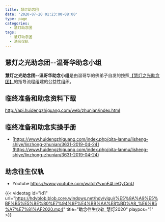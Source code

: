 ```yaml
---
title: 慧灯助念团
date: '2020-07-20 01:23:00-08:00'
type: page
categories:
  - 慧灯助念团
tags:
  - 慧灯助念团
  - 法会仪轨
---
```


## 慧灯之光助念团--温哥华助念小组

**慧灯之光助念团--温哥华助念小组**是由温哥华的佛弟子自发的按照[【慧灯之光助念团】](https://www.huidengzhiguang.com/index.php/qita-lanmu/lisheng-shiye/linzhong-zhunian/3631-2019-04-24)的指导流程组建的公益性组织。

## 临终准备和助念资料下载

<http://api.huidengzhiguang.com/web/zhunian/index.html>


## 临终准备和助念实操手册

-  [https://www.huidengzhiguang.com/index.php/qita-lanmu/lisheng-shiye/linzhong-zhunian/3631-2019-04-24](https://www.huidengzhiguang.com/index.php/qita-lanmu/lisheng-shiye/linzhong-zhunian/3631-2019-04-24) 


## 助念往生仪轨

- Youtube <https://www.youtube.com/watch?v=nE4LieOyCmU>


{{< videotag id="id1" url="https://hdvblob.blob.core.windows.net/hdv/yigui/%E5%8A%A9%E5%BF%B5%E5%BE%80%E7%94%9F%E4%BB%AA%E8%BD%A8_%E6%85%A7%E7%81%AF2020.mp4" title="助念往生仪轨_慧灯2020" playpos="1" >}}

